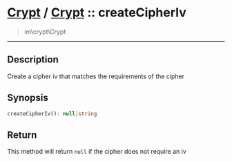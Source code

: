 # [Crypt](crypt.md) / [Crypt](crypt-Crypt.md) :: createCipherIv
 > im\crypt\Crypt
____

## Description
Create a cipher iv that matches the requirements of the cipher

## Synopsis
```php
createCipherIv(): null|string
```

## Return
This method will return `null` if the cipher does not require an iv
